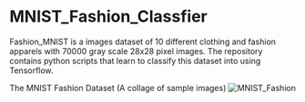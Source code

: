 # MNIST_Fashion_Classfier
Fashion_MNIST is a images dataset of 10 different clothing and fashion apparels with 70000 gray scale 28x28 pixel images. The repository contains python scripts that learn to classify this dataset into using Tensorflow.

The MNIST Fashion Dataset (A collage of sample images)
<img src="https://4.bp.blogspot.com/-OQZGt_5WqDo/Wa_Dfa4U15I/AAAAAAAAAUI/veRmAmUUKFA19dVw6XCOV2YLO6n-y_omwCLcBGAs/s1600/out.jpg" alt="MNIST_Fashion"/>
